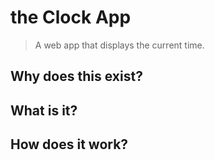 # the Clock App

> A web app that displays the current time.

## Why does this exist?

## What is it?

## How does it work?